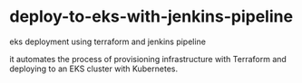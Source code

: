# deploy-to-eks-with-jenkins-pipeline
eks deployment using terraform and jenkins pipeline

 it automates the process of provisioning infrastructure with Terraform and deploying to an EKS cluster with Kubernetes.

